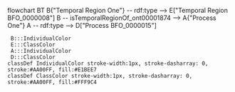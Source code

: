 flowchart BT
    B{"Temporal Region One"} -- rdf:type --> E["Temporal Region BFO_0000008"]
    B -- isTemporalRegionOf_ont00001874 --> A{"Process One"}
    A -- rdf:type --> D["Process BFO_0000015"]

     B:::IndividualColor
     E:::ClassColor
     A:::IndividualColor
     D:::ClassColor
    classDef IndividualColor stroke-width:1px, stroke-dasharray: 0, stroke:#AA00FF, fill:#E1BEE7
    classDef ClassColor stroke-width:1px, stroke-dasharray: 0, stroke:#AA00FF, fill:#FFF9C4


